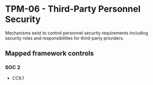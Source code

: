 # TPM-06 - Third-Party Personnel Security
Mechanisms exist to control personnel security requirements including security roles and responsibilities for third-party providers.
## Mapped framework controls
### SOC 2
- CC9.1